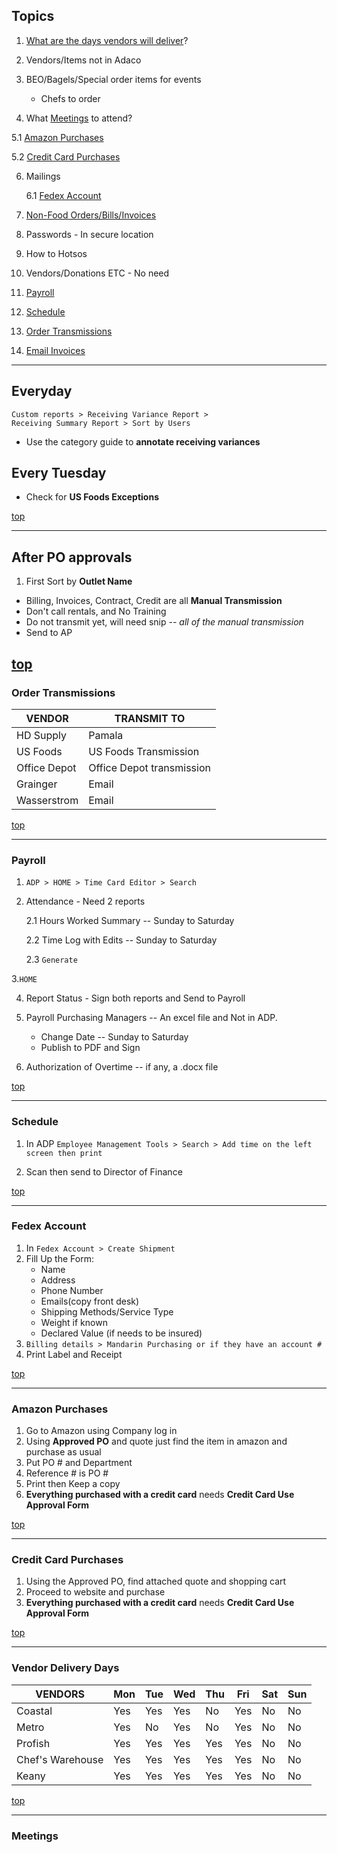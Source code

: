 ## Topics

1. [What are the days vendors will deliver](#vendor-delivery-days)?

2. Vendors/Items not in Adaco

3. BEO/Bagels/Special order items for events
	* Chefs to order

4. What [Meetings](#meetings) to attend?

5.1 [Amazon Purchases](#amazon-purchases) 

5.2 [Credit Card Purchases](#credit-card-purchases)

6. Mailings

	6.1 [Fedex Account](#fedex-account)

7. [Non-Food Orders/Bills/Invoices](#after-po-approvals)

8. Passwords - In secure location

9. How to Hotsos

10. Vendors/Donations ETC - No need

11. [Payroll](#payroll)

12. [Schedule](#schedule)

13. [Order Transmissions](#order-transmissions)

14. [Email Invoices](#invoices)
---

## Everyday

```
Custom reports > Receiving Variance Report > 
Receiving Summary Report > Sort by Users
```
* Use the category guide to **annotate receiving variances**


## Every Tuesday

* Check for **US Foods Exceptions**

[top](#topics)

---

## After PO approvals

1. First Sort by **Outlet Name**
* Billing, Invoices, Contract, Credit are all **Manual Transmission**
* Don't call rentals, and No Training
* Do not transmit yet, will need snip -- *all of the manual transmission*
* Send to AP

[top](#topics)
---

### Order Transmissions

| VENDOR       | TRANSMIT TO               |
|--------------|---------------------------|
| HD Supply    | Pamala                    |
| US Foods     | US Foods Transmission     |
| Office Depot | Office Depot transmission |
| Grainger     | Email                     |
| Wasserstrom  | Email                     |

[top](#topics)

---

### Payroll

1. `ADP > HOME > Time Card Editor > Search`

2. Attendance - Need 2 reports

	2.1 Hours Worked Summary -- Sunday to Saturday
	
	2.2 Time Log with Edits -- Sunday to Saturday
	
	2.3 `Generate`

3.`HOME`

4. Report Status - Sign both reports and Send to Payroll

5. Payroll Purchasing Managers -- An excel file and Not in ADP.
	* Change Date -- Sunday to Saturday
	* Publish to PDF and Sign

6. Authorization of Overtime -- if any, a .docx file 

[top](#topics)

---

### Schedule

1. In ADP `Employee Management Tools > Search > Add time on the left screen then print`

2. Scan then send to Director of Finance

[top](#topics)

---

### Fedex Account

1. In `Fedex Account > Create Shipment`
2. Fill Up the Form: 
	* Name
	* Address
	* Phone Number
	* Emails(copy front desk)
	* Shipping Methods/Service Type
	* Weight if known
	* Declared Value (if needs to be insured)
3. `Billing details > Mandarin Purchasing or if they have an account #`
4. Print Label and Receipt

[top](#topics)

---

### Amazon Purchases 

1. Go to Amazon using Company log in
2. Using **Approved PO** and quote just find the item in amazon and purchase as usual
3. Put PO # and Department
4. Reference # is PO #
5. Print then Keep a copy
6. **Everything purchased with a credit card** needs **Credit Card Use Approval Form**

[top](#topics)

---

### Credit Card Purchases

1. Using the Approved PO, find attached quote and shopping cart
2. Proceed to website and purchase
3. **Everything purchased with a credit card** needs **Credit Card Use Approval Form**

[top](#topics)

---

### Vendor Delivery Days

| VENDORS          | Mon | Tue | Wed | Thu | Fri | Sat | Sun |
|------------------|-----|-----|-----|-----|-----|-----|-----|
| Coastal          | Yes | Yes | Yes | No  | Yes | No  | No  |
| Metro            | Yes | No  | Yes | No  | Yes | No  | No  |
| Profish          | Yes | Yes | Yes | Yes | Yes | No  | No  |
| Chef's Warehouse | Yes | Yes | Yes | Yes | Yes | No  | No  |
| Keany            | Yes | Yes | Yes | Yes | Yes | No  | No  |

[top](#topics)

---
### Meetings

